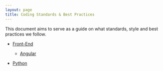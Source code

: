 ```yaml
---
layout: page
title: Coding Standards & Best Practices
---
```


This document aims to serve as a guide on what standards, style and best practices we follow.

* [Front-End](frontend.html)
    * [Angular](angular.html)

* [Python](python.html)
